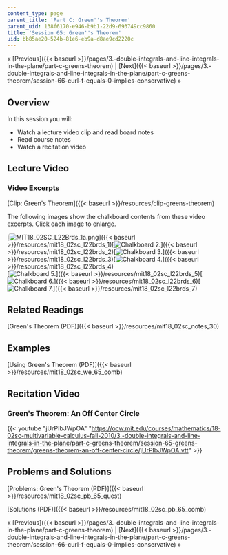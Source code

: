 ```yaml
---
content_type: page
parent_title: 'Part C: Green''s Theorem'
parent_uid: 138f6170-e946-b9b1-22d9-693749cc9860
title: 'Session 65: Green''s Theorem'
uid: bb85ae20-524b-81e6-eb9a-d8ae9cd2220c
---
```


« [Previous]({{< baseurl >}}/pages/3.-double-integrals-and-line-integrals-in-the-plane/part-c-greens-theorem) | [Next]({{< baseurl >}}/pages/3.-double-integrals-and-line-integrals-in-the-plane/part-c-greens-theorem/session-66-curl-f-equals-0-implies-conservative) »

Overview
--------

In this session you will:

*   Watch a lecture video clip and read board notes
*   Read course notes
*   Watch a recitation video

Lecture Video
-------------

### Video Excerpts

[Clip: Green's Theorem]({{< baseurl >}}/resources/clip-greens-theorem)

The following images show the chalkboard contents from these video excerpts. Click each image to enlarge.

[![MIT18_02SC_L22Brds_1a.png](BASEURL_PLACEHOLDER/resources/mit18_02sc_l22brds_1a)]({{< baseurl >}}/resources/mit18_02sc_l22brds_1)[![Chalkboard 2.](BASEURL_PLACEHOLDER/resources/mit18_02sc_l22brds_2a)]({{< baseurl >}}/resources/mit18_02sc_l22brds_2)[![Chalkboard 3.](BASEURL_PLACEHOLDER/resources/mit18_02sc_l22brds_3a)]({{< baseurl >}}/resources/mit18_02sc_l22brds_3)[![Chalkboard 4.](BASEURL_PLACEHOLDER/resources/mit18_02sc_l22brds_4a)]({{< baseurl >}}/resources/mit18_02sc_l22brds_4)  
[![Chalkboard 5.](BASEURL_PLACEHOLDER/resources/mit18_02sc_l22brds_5a)]({{< baseurl >}}/resources/mit18_02sc_l22brds_5)[![Chalkboard 6.](BASEURL_PLACEHOLDER/resources/mit18_02sc_l22brds_6a)]({{< baseurl >}}/resources/mit18_02sc_l22brds_6)[![Chalkboard 7.](BASEURL_PLACEHOLDER/resources/mit18_02sc_l22brds_7a)]({{< baseurl >}}/resources/mit18_02sc_l22brds_7)

Related Readings
----------------

[Green's Theorem (PDF)]({{< baseurl >}}/resources/mit18_02sc_notes_30)

Examples
--------

[Using Green's Theorem (PDF)]({{< baseurl >}}/resources/mit18_02sc_we_65_comb)

Recitation Video
----------------

### Green's Theorem: An Off Center Circle

{{< youtube "jUrPIbJWpOA" "https://ocw.mit.edu/courses/mathematics/18-02sc-multivariable-calculus-fall-2010/3.-double-integrals-and-line-integrals-in-the-plane/part-c-greens-theorem/session-65-greens-theorem/greens-theorem-an-off-center-circle/jUrPIbJWpOA.vtt" >}}

Problems and Solutions
----------------------

[Problems: Green's Theorem (PDF)]({{< baseurl >}}/resources/mit18_02sc_pb_65_quest)

[Solutions (PDF)]({{< baseurl >}}/resources/mit18_02sc_pb_65_comb)

« [Previous]({{< baseurl >}}/pages/3.-double-integrals-and-line-integrals-in-the-plane/part-c-greens-theorem) | [Next]({{< baseurl >}}/pages/3.-double-integrals-and-line-integrals-in-the-plane/part-c-greens-theorem/session-66-curl-f-equals-0-implies-conservative) »